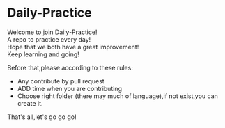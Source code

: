 # Daily-Practice
Welcome to join Daily-Practice!  
A repo to practice every day!  
Hope that we both have a great improvement!  
Keep learning and going!

Before that,please according to these rules:  
- Any contribute by pull request
- ADD time when you are contributing
- Choose right folder (there may much of language),if not exist,you can create it.

That's all,let's go go go!
